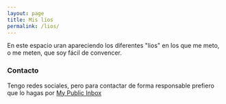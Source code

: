 ```yaml
---
layout: page
title: Mis lios
permalink: /lios/
---
```


En este espacio uran apareciendo los diferentes "lios" en los que me meto, o me meten, que soy fácil de convencer.

### Contacto
Tengo redes sociales, pero para contactar de forma responsable prefiero que lo hagas por [My Public Inbox](https://mypublicinbox.com/SantiRey)
